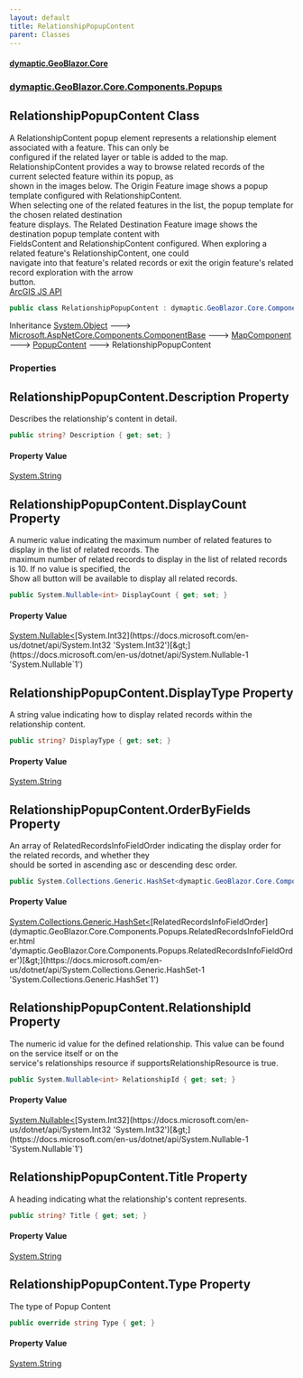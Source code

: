 ```yaml
---
layout: default
title: RelationshipPopupContent
parent: Classes
---
```

#### [dymaptic.GeoBlazor.Core](index.html 'index')
### [dymaptic.GeoBlazor.Core.Components.Popups](index.html#dymaptic.GeoBlazor.Core.Components.Popups 'dymaptic.GeoBlazor.Core.Components.Popups')

## RelationshipPopupContent Class

A RelationshipContent popup element represents a relationship element associated with a feature. This can only be  
configured if the related layer or table is added to the map.  
RelationshipContent provides a way to browse related records of the current selected feature within its popup, as  
shown in the images below. The Origin Feature image shows a popup template configured with RelationshipContent.  
When selecting one of the related features in the list, the popup template for the chosen related destination  
feature displays. The Related Destination Feature image shows the destination popup template content with  
FieldsContent and RelationshipContent configured. When exploring a related feature's RelationshipContent, one could  
navigate into that feature's related records or exit the origin feature's related record exploration with the arrow  
button.  
<a target="_blank" href="https://developers.arcgis.com/javascript/latest/api-reference/esri-popup-content-RelationshipContent.html">ArcGIS JS API</a>

```csharp
public class RelationshipPopupContent : dymaptic.GeoBlazor.Core.Components.Popups.PopupContent
```

Inheritance [System.Object](https://docs.microsoft.com/en-us/dotnet/api/System.Object 'System.Object') &#129106; [Microsoft.AspNetCore.Components.ComponentBase](https://docs.microsoft.com/en-us/dotnet/api/Microsoft.AspNetCore.Components.ComponentBase 'Microsoft.AspNetCore.Components.ComponentBase') &#129106; [MapComponent](dymaptic.GeoBlazor.Core.Components.MapComponent.html 'dymaptic.GeoBlazor.Core.Components.MapComponent') &#129106; [PopupContent](dymaptic.GeoBlazor.Core.Components.Popups.PopupContent.html 'dymaptic.GeoBlazor.Core.Components.Popups.PopupContent') &#129106; RelationshipPopupContent
### Properties

<a name='dymaptic.GeoBlazor.Core.Components.Popups.RelationshipPopupContent.Description'></a>

## RelationshipPopupContent.Description Property

Describes the relationship's content in detail.

```csharp
public string? Description { get; set; }
```

#### Property Value
[System.String](https://docs.microsoft.com/en-us/dotnet/api/System.String 'System.String')

<a name='dymaptic.GeoBlazor.Core.Components.Popups.RelationshipPopupContent.DisplayCount'></a>

## RelationshipPopupContent.DisplayCount Property

A numeric value indicating the maximum number of related features to display in the list of related records. The  
maximum number of related records to display in the list of related records is 10. If no value is specified, the  
Show all button will be available to display all related records.

```csharp
public System.Nullable<int> DisplayCount { get; set; }
```

#### Property Value
[System.Nullable&lt;](https://docs.microsoft.com/en-us/dotnet/api/System.Nullable-1 'System.Nullable`1')[System.Int32](https://docs.microsoft.com/en-us/dotnet/api/System.Int32 'System.Int32')[&gt;](https://docs.microsoft.com/en-us/dotnet/api/System.Nullable-1 'System.Nullable`1')

<a name='dymaptic.GeoBlazor.Core.Components.Popups.RelationshipPopupContent.DisplayType'></a>

## RelationshipPopupContent.DisplayType Property

A string value indicating how to display related records within the relationship content.

```csharp
public string? DisplayType { get; set; }
```

#### Property Value
[System.String](https://docs.microsoft.com/en-us/dotnet/api/System.String 'System.String')

<a name='dymaptic.GeoBlazor.Core.Components.Popups.RelationshipPopupContent.OrderByFields'></a>

## RelationshipPopupContent.OrderByFields Property

An array of RelatedRecordsInfoFieldOrder indicating the display order for the related records, and whether they  
should be sorted in ascending asc or descending desc order.

```csharp
public System.Collections.Generic.HashSet<dymaptic.GeoBlazor.Core.Components.Popups.RelatedRecordsInfoFieldOrder> OrderByFields { get; set; }
```

#### Property Value
[System.Collections.Generic.HashSet&lt;](https://docs.microsoft.com/en-us/dotnet/api/System.Collections.Generic.HashSet-1 'System.Collections.Generic.HashSet`1')[RelatedRecordsInfoFieldOrder](dymaptic.GeoBlazor.Core.Components.Popups.RelatedRecordsInfoFieldOrder.html 'dymaptic.GeoBlazor.Core.Components.Popups.RelatedRecordsInfoFieldOrder')[&gt;](https://docs.microsoft.com/en-us/dotnet/api/System.Collections.Generic.HashSet-1 'System.Collections.Generic.HashSet`1')

<a name='dymaptic.GeoBlazor.Core.Components.Popups.RelationshipPopupContent.RelationshipId'></a>

## RelationshipPopupContent.RelationshipId Property

The numeric id value for the defined relationship. This value can be found on the service itself or on the  
service's relationships resource if supportsRelationshipResource is true.

```csharp
public System.Nullable<int> RelationshipId { get; set; }
```

#### Property Value
[System.Nullable&lt;](https://docs.microsoft.com/en-us/dotnet/api/System.Nullable-1 'System.Nullable`1')[System.Int32](https://docs.microsoft.com/en-us/dotnet/api/System.Int32 'System.Int32')[&gt;](https://docs.microsoft.com/en-us/dotnet/api/System.Nullable-1 'System.Nullable`1')

<a name='dymaptic.GeoBlazor.Core.Components.Popups.RelationshipPopupContent.Title'></a>

## RelationshipPopupContent.Title Property

A heading indicating what the relationship's content represents.

```csharp
public string? Title { get; set; }
```

#### Property Value
[System.String](https://docs.microsoft.com/en-us/dotnet/api/System.String 'System.String')

<a name='dymaptic.GeoBlazor.Core.Components.Popups.RelationshipPopupContent.Type'></a>

## RelationshipPopupContent.Type Property

The type of Popup Content

```csharp
public override string Type { get; }
```

#### Property Value
[System.String](https://docs.microsoft.com/en-us/dotnet/api/System.String 'System.String')
